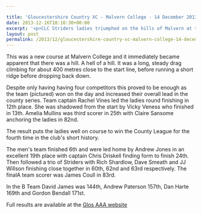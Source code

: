 ```yaml
---

title: 'Gloucestershire Country XC - Malvern College - 14 December 2013'
date: 2013-12-16T18:10:30+00:00
excerpt: '<p>CLC Striders ladies triumphed on the hills of Malvern at the third Gloucestershire County League fixture of the season.</p>'
layout: post
permalink: /2013/12/gloucestershire-country-xc-malvern-college-14-december-2013/
---
```

This was a new course at Malvern College and it immediately became apparent that there was a hill. A hell of a hill. It was a long, steady drag climbing for about 400 metres close to the start line, before running a short ridge before dropping back down.

Despite only having having four competitors this proved to be enough as the team (pictured) won on the day and increased their overall lead in the county series. Team captain Rachel Vines led the ladies round finishing in 12th place. She was shadowed from the start by Vicky Veness who finished in 13th. Amelia Mullins was third scorer in 25th with Claire Sansome anchoring the ladies in 82nd.

The result puts the ladies well on course to win the County League for the fourth time in the club's short history.

The men's team finished 6th and were led home by Andrew Jones in an excellent 19th place with captain Chris Driskell finding form to finish 24th. Then followed a trio of Striders with Rich Shardlow, Dave Smeath and JJ Willson finishing close together in 60th, 62nd and 63rd respectively. The finalA team scorer was James Coull in 83rd.

In the B Team David James was 144th, Andrew Paterson 157th, Dan Harte 169th and Gordon Bendall 171st.

Full results are available at the <a href="https://www.glosaaa.org.uk/RESULTS_CROSS/Glos_CC_results_14December2013.pdf" target="_blank" rel="nofollow">Glos AAA website</a></p>